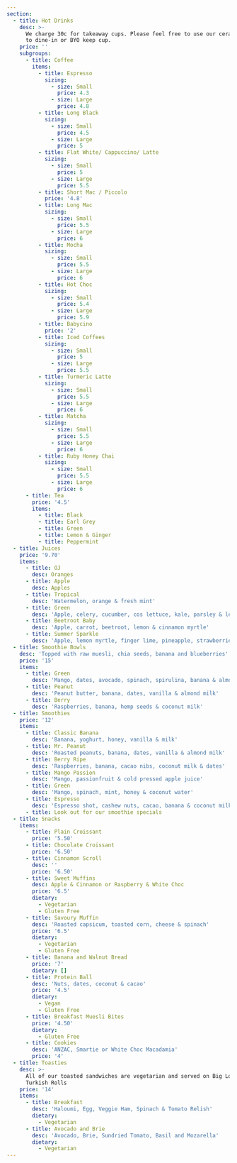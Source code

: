 ```yaml
---
section:
  - title: Hot Drinks
    desc: >-
      We charge 30c for takeaway cups. Please feel free to use our ceramic ones
      to dine-in or BYO keep cup.
    price: ''
    subgroups:
      - title: Coffee
        items:
          - title: Espresso
            sizing:
              - size: Small
                price: 4.3
              - size: Large
                price: 4.8
          - title: Long Black
            sizing:
              - size: Small
                price: 4.5
              - size: Large
                price: 5
          - title: Flat White/ Cappuccino/ Latte
            sizing:
              - size: Small
                price: 5
              - size: Large
                price: 5.5
          - title: Short Mac / Piccolo
            price: '4.8'
          - title: Long Mac
            sizing:
              - size: Small
                price: 5.5
              - size: Large
                price: 6
          - title: Mocha
            sizing:
              - size: Small
                price: 5.5
              - size: Large
                price: 6
          - title: Hot Choc
            sizing:
              - size: Small
                price: 5.4
              - size: Large
                price: 5.9
          - title: Babycino
            price: '2'
          - title: Iced Coffees
            sizing:
              - size: Small
                price: 5
              - size: Large
                price: 5.5
          - title: Turmeric Latte
            sizing:
              - size: Small
                price: 5.5
              - size: Large
                price: 6
          - title: Matcha
            sizing:
              - size: Small
                price: 5.5
              - size: Large
                price: 6
          - title: Ruby Honey Chai
            sizing:
              - size: Small
                price: 5.5
              - size: Large
                price: 6
      - title: Tea
        price: '4.5'
        items:
          - title: Black
          - title: Earl Grey
          - title: Green
          - title: Lemon & Ginger
          - title: Peppermint
  - title: Juices
    price: '9.70'
    items:
      - title: OJ
        desc: Oranges
      - title: Apple
        desc: Apples
      - title: Tropical
        desc: 'Watermelon, orange & fresh mint'
      - title: Green
        desc: 'Apple, celery, cucumber, cos lettuce, kale, parsley & lemon'
      - title: Beetroot Baby
        desc: 'Apple, carrot, beetroot, lemon & cinnamon myrtle'
      - title: Summer Sparkle
        desc: 'Apple, lemon myrtle, finger lime, pineapple, strawberries & lemon'
  - title: Smoothie Bowls
    desc: 'Topped with raw muesli, chia seeds, banana and blueberries'
    price: '15'
    items:
      - title: Green
        desc: 'Mango, dates, avocado, spinach, spirulina, banana & almond milk'
      - title: Peanut
        desc: 'Peanut butter, banana, dates, vanilla & almond milk'
      - title: Berry
        desc: 'Raspberries, banana, hemp seeds & coconut milk'
  - title: Smoothies
    price: '12'
    items:
      - title: Classic Banana
        desc: 'Banana, yoghurt, honey, vanilla & milk'
      - title: Mr. Peanut
        desc: 'Roasted peanuts, banana, dates, vanilla & almond milk'
      - title: Berry Ripe
        desc: 'Raspberries, banana, cacao nibs, coconut milk & dates'
      - title: Mango Passion
        desc: 'Mango, passionfruit & cold pressed apple juice'
      - title: Green
        desc: 'Mango, spinach, mint, honey & coconut water'
      - title: Espresso
        desc: 'Espresso shot, cashew nuts, cacao, banana & coconut milk'
      - title: Look out for our smoothie specials
  - title: Snacks
    items:
      - title: Plain Croissant
        price: '5.50'
      - title: Chocolate Croissant
        price: '6.50'
      - title: Cinnamon Scroll
        desc: ''
        price: '6.50'
      - title: Sweet Muffins
        desc: Apple & Cinnamon or Raspberry & White Choc
        price: '6.5'
        dietary:
          - Vegetarian
          - Gluten Free
      - title: Savoury Muffin
        desc: 'Roasted capsicum, toasted corn, cheese & spinach'
        price: '6.5'
        dietary:
          - Vegetarian
          - Gluten Free
      - title: Banana and Walnut Bread
        price: '7'
        dietary: []
      - title: Protein Ball
        desc: 'Nuts, dates, coconut & cacao'
        price: '4.5'
        dietary:
          - Vegan
          - Gluten Free
      - title: Breakfast Muesli Bites
        price: '4.50'
        dietary:
          - Gluten Free
      - title: Cookies
        desc: 'ANZAC, Smartie or White Choc Macadamia'
        price: '4'
  - title: Toasties
    desc: >-
      All of our toasted sandwiches are vegetarian and served on Big Loaf
      Turkish Rolls
    price: '14'
    items:
      - title: Breakfast
        desc: 'Haloumi, Egg, Veggie Ham, Spinach & Tomato Relish'
        dietary:
          - Vegetarian
      - title: Avocado and Brie
        desc: 'Avocado, Brie, Sundried Tomato, Basil and Mozarella'
        dietary:
          - Vegetarian
---
```


